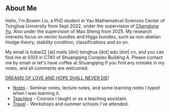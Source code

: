 
## About Me

Hello, I'm Bowen Liu, a PhD student in Yau Mathematical Sciences Center of Tsinghua University from Sept 2022, under the supervision of [Chenglong Yu](https://chenglongyu.github.io/). Also under the supervision of Mao Sheng from 2025. My research interests focus on vector bundles and Higgs bundles, such as non-abelian Hodge theory, stability condition, classifications and so on.

My email is liubw22 [at] mails [dot] tsinghua [dot] edu [dot] cn, and you can find me at S103 in C740 of Shuangqing Complex Building A. Please contact me by email or let's have coffee at Shuangqing if you find any mistake in my notes, and all comments are welcomed.

[DREAMS OF LOVE AND HOPE SHALL NEVER DIE](https://bowenl.notion.site/movies)!

* [Notes](/notes.md) - Seminar notes, lecture notes, and some learning notes I typed when I was learning it.
* [Teaching](/teaching.md) - Courses I taught or as a teaching assistant.
* [Travel](/travel.md) - Workshops and summer schools I've attended.

